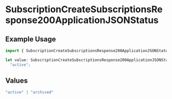 # SubscriptionCreateSubscriptionsResponse200ApplicationJSONStatus

## Example Usage

```typescript
import { SubscriptionCreateSubscriptionsResponse200ApplicationJSONStatus } from "open-billing/models/operations";

let value: SubscriptionCreateSubscriptionsResponse200ApplicationJSONStatus =
  "active";
```

## Values

```typescript
"active" | "archived"
```